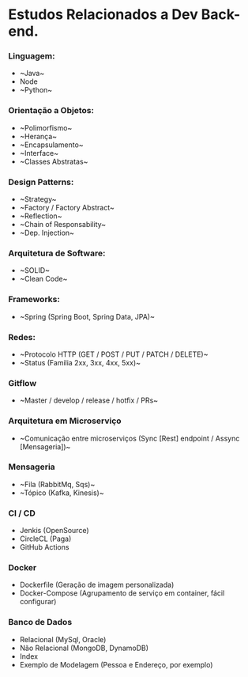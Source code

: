 # Estudos Relacionados a Dev Back-end.

### Linguagem:
* ~Java~
* Node
* ~Python~

### Orientação a Objetos:
* ~Polimorfismo~
* ~Herança~
* ~Encapsulamento~
* ~Interface~
* ~Classes Abstratas~

### Design Patterns:
* ~Strategy~
* ~Factory / Factory Abstract~
* ~Reflection~
* ~Chain of Responsability~
* ~Dep. Injection~

### Arquitetura de Software:
* ~SOLID~
* ~Clean Code~

### Frameworks:
* ~Spring (Spring Boot, Spring Data, JPA)~

### Redes:
* ~Protocolo HTTP (GET / POST / PUT / PATCH / DELETE)~
* ~Status (Familia 2xx, 3xx, 4xx, 5xx)~

### Gitflow
* ~Master / develop /  release /  hotfix /  PRs~

### Arquitetura em Microserviço
* ~Comunicação entre microserviços (Sync [Rest] endpoint / Assync [Mensageria])~

### Mensageria
* ~Fila (RabbitMq, Sqs)~
* ~Tópico (Kafka, Kinesis)~

### CI / CD 
* Jenkis (OpenSource)
* CircleCL (Paga)
* GitHub Actions

### Docker
* Dockerfile (Geração de imagem personalizada)
* Docker-Compose (Agrupamento de serviço em container, fácil configurar)

### Banco de Dados
* Relacional (MySql, Oracle)
* Não Relacional (MongoDB, DynamoDB)
* Index
* Exemplo de Modelagem (Pessoa e Endereço, por exemplo)

